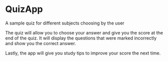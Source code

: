 # QuizApp
A sample quiz for different subjects choosing by the user

The quiz will allow you to choose your answer and give you the score at the end of the quiz. It will display the questions that were marked incorrectly and show you the correct answer.

Lastly, the app will give you study tips to improve your score the next time. 
